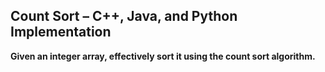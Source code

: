 ## Count Sort – C++, Java, and Python Implementation ##

**Given an integer array, effectively sort it using the count sort algorithm.**

